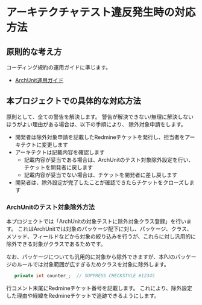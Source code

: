 # アーキテクチャテスト違反発生時の対応方法

## 原則的な考え方

コーディング規約の運用ガイドに準じます。

- [ArchUnit運用ガイド](../../PGUT工程/proman-style-guide/java/staticanalysis/checkstyle/docs/Ops-Rule.md)

## 本プロジェクトでの具体的な対応方法

原則として、全ての警告を解決します。
警告が解決できない/無理に解決しないほうがよい理由がある場合は、以下の手順により、
除外対象申請をします。

- 開発者は除外対象申請を記載したRedmineチケットを発行し、担当者をアーキテクトに変更します
- アーキテクトは記載内容を確認します
  - 記載内容が妥当である場合は、ArchUnitのテスト対象除外設定を行い、チケットを開発者に戻します
  - 記載内容が妥当でない場合は、チケットを開発者に差し戻します
- 開発者は、除外設定が完了したことが確認できたらチケットをクローズします

### ArchUnitのテスト対象除外方法

本プロジェクトでは「ArchUnitの対象テストに除外対象クラス登録」を行います。
これはArchUnitでは対象のパッケージ配下に対し、パッケージ、クラス、メソッド、フィールドなどから対象の絞り込みを行うが、これらに対し汎用的に除外できる対象がクラスであるためです。

なお、パッケージについても汎用的に対象から除外できますが、本PJのパッケージのルールでは対象範囲が広すぎるためクラスを対象に除外します。

``` java
   private int counter_;  // SUPPRESS CHECKSTYLE #12345
```

行コメント末尾にRedmineチケット番号を記載します。
これにより、除外設定した理由や経緯をRedmineチケットで追跡できるようにします。


